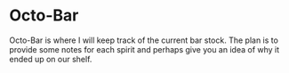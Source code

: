 Octo-Bar
========

Octo-Bar is where I will keep track of the current bar stock.  The plan is to provide some notes for each spirit and perhaps give you an idea of why it ended up on our shelf.
